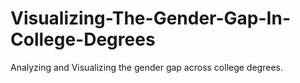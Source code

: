 # Visualizing-The-Gender-Gap-In-College-Degrees
Analyzing and Visualizing the gender gap across college degrees.

